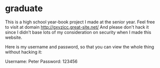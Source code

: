 # graduate

This is a high school year-book project I made at the senior year. Feel free to visit at domain http://gxyzicc.great-site.net/
And please don't hack it since I didn't base lots of my consideration on security when I made this website.

Here is my username and password, so that you can view the whole thing without hacking it:

Username: Peter
Password: 123456
